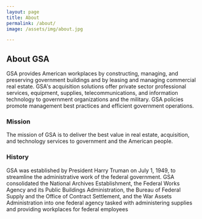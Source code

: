 ```yaml
---
layout: page
title: About
permalink: /about/
image: /assets/img/about.jpg

---
```

## About GSA

GSA provides American workplaces by constructing, managing, and preserving government buildings and by leasing and managing commercial real estate. GSA's acquisition solutions offer private sector professional services, equipment, supplies, telecommunications, and information technology to government organizations and the military. GSA policies promote management best practices and efficient government operations.

### Mission

The mission of GSA is to deliver the best value in real estate, acquisition, and technology services to government and the American people.

### History

GSA was established by President Harry Truman on July 1, 1949, to streamline the administrative work of the federal government.  GSA consolidated the National Archives Establishment, the Federal Works Agency and its Public Buildings Administration, the Bureau of Federal Supply and the Office of Contract Settlement, and the War Assets Administration into one federal agency tasked with administering supplies and providing workplaces for federal employees